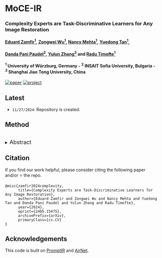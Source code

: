 # MoCE-IR



### Complexity Experts are Task-Discriminative Learners for Any Image Restoration

#### [Eduard Zamfir<sup>1</sup>](https://eduardzamfir.github.io), [Zongwei Wu<sup>1</sup>](https://sites.google.com/view/zwwu/accueil), [Nancy Mehta<sup>1</sup>](https://scholar.google.com/citations?user=WwdYdlUAAAAJ&hl=en&oi=ao), [Yuedong Tan<sup>1</sup>](https://scholar.google.com/citations?user=p7fOQkUAAAAJ&hl=en), 
#### [Danda Pani Paudel<sup>2</sup>](https://people.ee.ethz.ch/~paudeld/),  [Yulun Zhang<sup>3</sup>](http://yulunzhang.com/) and [Radu Timofte<sup>1</sup>](https://www.informatik.uni-wuerzburg.de/computervision/)

#### **<sup>1</sup> University of Würzburg, Germany - <sup>2</sup> INSAIT Sofia University, Bulgaria - <sup>3</sup> Shanghai Jiao Tong University, China**

[![paper](https://img.shields.io/badge/arXiv-Paper-<COLOR>.svg)](http://arxiv.org/)
[![project](https://img.shields.io/badge/project-page-brightgreen)](https://eduardzamfir.github.io)


## Latest
- `11/27/2024`: Repository is created.

## Method
<br>
<details>
  <summary>
  <font size="+1">Abstract</font>
  </summary>
Recent advancements in all-in-one image restoration models have revolutionized the ability to address diverse degradations through a unified framework. However, parameters tied to specific tasks often remain inactive for other tasks, making mixture-of-experts (MoE) architectures a natural extension. Despite this, MoEs often show inconsistent behavior, with some experts unexpectedly generalizing across tasks while others struggle within their intended scope. This hinders leveraging MoEs' computational benefits by bypassing irrelevant experts during inference.
We attribute this undesired behavior to the uniform and rigid architecture of traditional MoEs. To address this, we introduce ``complexity experts" -- flexible expert blocks with varying computational complexity and receptive fields. A key challenge is assigning tasks to each expert, as degradation complexity is unknown in advance. Thus, we execute tasks with a simple bias toward lower complexity.
To our surprise, this preference effectively drives task-specific allocation, assigning tasks to experts with the appropriate complexity. 
Extensive experiments validate our approach, demonstrating the ability to bypass irrelevant experts during inference while maintaining superior performance. The proposed MoCE-IR model outperforms state-of-the-art methods, affirming its efficiency and practical applicability.
</details>


## Citation

If you find our work helpful, please consider citing the following paper and/or ⭐ the repo.
```
@misc{zamfir2024complexity,
      title={Complexity Experts are Task-Discriminative Learners for Any Image Restoration}, 
      author={Eduard Zamfir and Zongwei Wu and Nancy Mehta and Yuedong Tan and Danda Pani Paudel and Yulun Zhang and Radu Timofte},
      year={2024},
      eprint={2405.15475},
      archivePrefix={arXiv},
      primaryClass={cs.CV}
}
```

## Acknowledgements

This code is built on [PromptIR](https://github.com/va1shn9v/PromptIR) and [AirNet](https://github.com/XLearning-SCU/2022-CVPR-AirNet).
